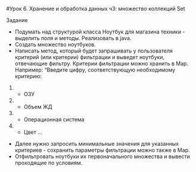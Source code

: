 #Урок 6. Хранение и обработка данных ч3: множество коллекций Set

Задание

* Подумать над структурой класса Ноутбук для магазина техники - выделить поля и методы. Реализовать в
java.
* Создать множество ноутбуков.
* Написать метод, который будет запрашивать у пользователя критерий (или критерии) фильтрации и
выведет ноутбуки, отвечающие фильтру. Критерии фильтрации можно хранить в Map. Например:
“Введите цифру, соответствующую необходимому критерию:
1. - ОЗУ
2. - Объем ЖД
3. - Операционная система
4. - Цвет …
* Далее нужно запросить минимальные значения для указанных критериев - сохранить параметры фильтрации
можно также в Map.
* Отфильтровать ноутбуки их первоначального множества и вывести проходящие по условиям.
